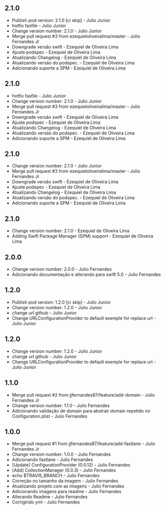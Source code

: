 ##  2.1.0
* Publish pod version: 2.1.0 [ci skip] - Julio Junior
* hotfix fasfile - Julio Junior
* Change version number: 2.1.0 - Julio Junior
* Merge pull request #3 from ezequieloliveiralima/master - Julio Fernandes Jr
* Downgrade versão swift - Ezequiel de Oliveira Lima
* Ajuste podspec - Ezequiel de Oliveira Lima
* Atualizando Changelog - Ezequiel de Oliveira Lima
* Atualizando versão do podspec. - Ezequiel de Oliveira Lima
* Adicionando suporte a SPM - Ezequiel de Oliveira Lima

##  2.1.0
* hotfix fasfile - Julio Junior
* Change version number: 2.1.0 - Julio Junior
* Merge pull request #3 from ezequieloliveiralima/master - Julio Fernandes Jr
* Downgrade versão swift - Ezequiel de Oliveira Lima
* Ajuste podspec - Ezequiel de Oliveira Lima
* Atualizando Changelog - Ezequiel de Oliveira Lima
* Atualizando versão do podspec. - Ezequiel de Oliveira Lima
* Adicionando suporte a SPM - Ezequiel de Oliveira Lima

##  2.1.0
* Change version number: 2.1.0 - Julio Junior
* Merge pull request #3 from ezequieloliveiralima/master - Julio Fernandes Jr
* Downgrade versão swift - Ezequiel de Oliveira Lima
* Ajuste podspec - Ezequiel de Oliveira Lima
* Atualizando Changelog - Ezequiel de Oliveira Lima
* Atualizando versão do podspec. - Ezequiel de Oliveira Lima
* Adicionando suporte a SPM - Ezequiel de Oliveira Lima

## 2.1.0
* Change version number: 2.1.0 - Ezequiel de Oliveira Lima
* Adding Swift Package Manager (SPM) support - Ezequiel de Oliveira Lima

##  2.0.0
* Change version number: 2.0.0 - Julio Fernandes
* Adicionando documentação e alterando para swift 5.0 - Julio Fernandes

##  1.2.0
* Publish pod version: 1.2.0 [ci skip] - Julio Junior
* Change version number: 1.2.0 - Julio Junior
* change url github - Julio Junior
* Change URLConfigurationProvider to default exemple for replace url - Julio Junior

##  1.2.0
* Change version number: 1.2.0 - Julio Junior
* change url github - Julio Junior
* Change URLConfigurationProvider to default exemple for replace url - Julio Junior

##  1.1.0
* Merge pull request #2 from jjfernandes87/feature/add-domain - Julio Fernandes Jr
* Change version number: 1.1.0 - Julio Fernandes
* Adicionando validação de domain para abstrair domain repetido no Configuration.plist - Julio Fernandes

##  1.0.0
* Merge pull request #1 from jjfernandes87/feature/add-fastlane - Julio Fernandes Jr
* Change version number: 1.0.0 - Julio Fernandes
* Adicionando fastlane - Julio Fernandes
* [Update] ConfigurationProvider (0.0.12) - Julio Fernandes
* [Add] CollectionManager (0.0.3) - Julio Fernandes
* echo $TRAVIS_BRANCH - Julio Fernandes
* Correção no tamanho da imagem - Julio Fernandes
* Atualizando projeto com as imagens - Julio Fernandes
* Adicionando imagens para readme - Julio Fernandes
* Alterando Readme - Julio Fernandes
* Corrigindo yml - Julio Fernandes

